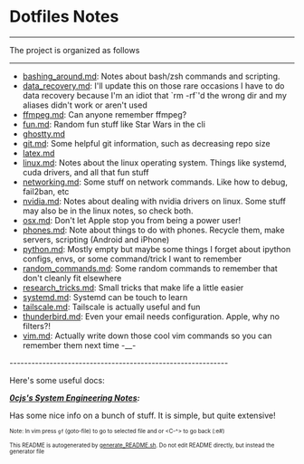 # Dotfiles Notes
----------------
The project is organized as follows

------------------------------------------------------------
<ul>
    <li>
        <a href="bashing_around.md">bashing_around.md</a>:
			 Notes about bash/zsh commands and scripting.
    </li>
    <li>
        <a href="data_recovery.md">data_recovery.md</a>:
			 I'll update this on those rare occasions I have to do data recovery because I'm an idiot that `rm -rf`'d the wrong dir and my aliases didn't work or aren't used
    </li>
    <li>
        <a href="ffmpeg.md">ffmpeg.md</a>:
			 Can anyone remember ffmpeg?
    </li>
    <li>
        <a href="fun.md">fun.md</a>:
			 Random fun stuff like Star Wars in the cli
    </li>
    <li>
        <a href="ghostty.md">ghostty.md</a>
    </li>
    <li>
        <a href="git.md">git.md</a>:
			 Some helpful git information, such as decreasing repo size
    </li>
    <li>
        <a href="latex.md">latex.md</a>
    </li>
    <li>
        <a href="linux.md">linux.md</a>:
			 Notes about the linux operating system. Things like systemd, cuda drivers, and all that fun stuff
    </li>
    <li>
        <a href="networking.md">networking.md</a>:
			 Some stuff on network commands. Like how to debug, fail2ban, etc
    </li>
    <li>
        <a href="nvidia.md">nvidia.md</a>:
			 Notes about dealing with nvidia drivers on linux.  Some stuff may also be in the linux notes, so check both.
    </li>
    <li>
        <a href="osx.md">osx.md</a>:
			 Don't let Apple stop you from being a power user!
    </li>
    <li>
        <a href="phones.md">phones.md</a>:
			 Note about things to do with phones. Recycle them, make servers, scripting (Android and iPhone)
    </li>
    <li>
        <a href="python.md">python.md</a>:
			 Mostly empty but maybe some things I forget about ipython configs, envs, or some command/trick I want to remember
    </li>
    <li>
        <a href="random_commands.md">random_commands.md</a>:
			 Some random commands to remember that don't cleanly fit elsewhere
    </li>
    <li>
        <a href="research_tricks.md">research_tricks.md</a>:
			 Small tricks that make life a little easier
    </li>
    <li>
        <a href="systemd.md">systemd.md</a>:
			 Systemd can be touch to learn
    </li>
    <li>
        <a href="tailscale.md">tailscale.md</a>:
			 Tailscale is actually useful and fun
    </li>
    <li>
        <a href="thunderbird.md">thunderbird.md</a>:
			 Even your email needs configuration. Apple, why no filters?!
    </li>
    <li>
        <a href="vim.md">vim.md</a>:
			 Actually write down those cool vim commands so you can remember them next time -__-
    </li>
</ul>
------------------------------------------------------------

Here's some useful docs:

***[0cjs's System Engineering Notes](https://github.com/0cjs/sedoc/tree/master):***

Has some nice info on a bunch of stuff. It is simple, but quite extensive!

<sub><sup>Note: In vim press `gf` (goto-file) to go to selected file and <C-o> or <C-^> to go back (:e#)</sub></sup>

<sub><sup>This README is autogenerated by [generate_README.sh](/Notes/generate_README.sh). Do not edit README directly, but instead the generator file</sub><sup>
